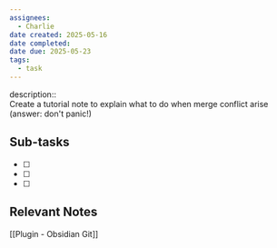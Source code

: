 ```yaml
---
assignees:
  - Charlie
date created: 2025-05-16
date completed: 
date due: 2025-05-23
tags:
  - task
---
```


description::<br>Create a tutorial note to explain what to do when merge conflict arise (answer: don't panic!)

## Sub-tasks

 - [ ] 
 - [ ] 
 - [ ] 

## Relevant Notes

[[Plugin - Obsidian Git]]